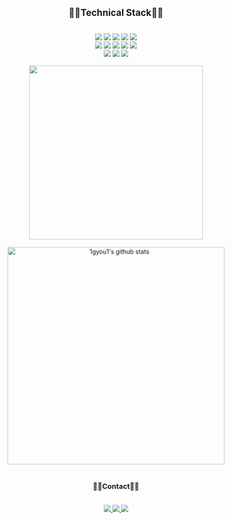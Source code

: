 <div align="center">
  
## 🖤🖤Technical Stack🖤🖤

<br />
  
<img src="https://img.shields.io/badge/HTML5-E34F26?style=flat-square&logo=HTML5&logoColor=white"/>
<img src="https://img.shields.io/badge/CSS3-F68212?style=flat-square&logo=CSS3&logoColor=white"/>
<img src="https://img.shields.io/badge/SCSS-CC6699?style=flat-square&logo=Sass&logoColor=white"/>
<img src="https://img.shields.io/badge/JavaScript-F7DF1E?style=flat-square&logo=JavaScript&logoColor=white"/>
<img src="https://img.shields.io/badge/Jquery-0168ae?style=flat-square&logo=Jquery&logoColor=white"/>

<br /> 

<img src="https://img.shields.io/badge/Visual Studio Code-007ACC?style=flat-square&logo=Visual Studio Code&logoColor=white"/>
<img src="https://img.shields.io/badge/phpStorm-7556ef?style=flat-square&logo=phpStorm&logoColor=white"/>
<img src="https://img.shields.io/badge/EditPlus-e15b50?style=flat-square&logo=EditPlus&logoColor=white"/>
<img src="https://img.shields.io/badge/Github-000000?style=flat-square&logo=Github&logoColor=white"/>
<img src="https://img.shields.io/badge/GitLab-eeeeee?style=flat-square&logo=GitLab&logoColor=white"/>

<br /> 

<img src="https://img.shields.io/badge/Adobe Photoshop-31A8FF?style=flat-square&logo=Adobe Photoshop&logoColor=white"/>
<img src="https://img.shields.io/badge/Adobe Illustrator-FF9A00?style=flat-square&logo=Adobe Illustrator&logoColor=white"/>
<img src="https://img.shields.io/badge/Notion-000000?style=flat-square&logo=Notion&logoColor=white"/>

<br />
<br />

<a href="https://github.com/1gyou1">
  <img style="width:400px" src="https://github-readme-stats.vercel.app/api/top-langs/?username=1gyou1&layout=compact&theme=buefy" />
</a> 
  
<br />
<br />
  
<a href="https://github.com/1gyou1">
  <img style="width:500px" src="https://github-readme-stats.vercel.app/api?username=1gyou1&show_icons=true&include_all_commits=true&theme=buefy" alt="1gyou1's github stats" />
</a>

<br />
<br />

### 🖤🖤Contact🖤🖤

<br />

<a href="https://www.instagram.com/1_gyou_1" target="_blank">
  <img src="https://img.shields.io/badge/Instagram-E4405F?style=flat-square&logo=Instagram&logoColor=white"/>
</a>
<a href="https://mail.naver.com/write/ext?srvid=note&to=1gyou1@naver.com" target="_blank">
  <img src="https://img.shields.io/badge/Naver Mail-03C75A?style=flat-square&logo=Naver&logoColor=white"/>
</a>
<a href="mailto:1gyou1.820@gmail.com" target="_blank">
  <img src="https://img.shields.io/badge/Gmail-EA4335?style=flat-square&logo=Gmail&logoColor=white"/>
</a>

</div>
